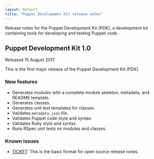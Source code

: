```yaml
---
layout: default
title: "Puppet Development Kit release notes"
---
```


Release notes for the Puppet Development Kit (PDK), a development kit containing tools for developing and testing Puppet code.

## Puppet Development Kit 1.0

Released 15 August 2017.

This is the first major release of the Puppet Development Kit (PDK).

### New features

* Generates modules with a complete module skeleton, metadata, and README template.
* Generates classes.
* Generates unit test templates for classes.
* Validates `metadata.json` file.
* Validates Puppet code style and syntax.
* Validates Ruby style and syntax.
* Runs RSpec unit tests on modules and classes.

### Known issues

* [TICKET](link): This is the basic format for open source release notes.

